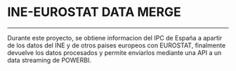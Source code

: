 # **INE-EUROSTAT DATA MERGE**
---
Durante este proyecto, se obtiene informacion del IPC de España a apartir de los datos del INE y de otros paises europeos con EUROSTAT, finalmente devuelve los datos procesados y permite enviarlos mediante una API a un data streaming de POWERBI.